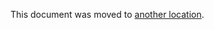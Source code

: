 This document was moved to [another location](../user/project/pages/getting_started_part_three.md).
